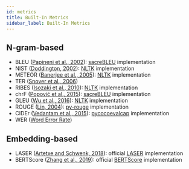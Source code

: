 ```yaml
---
id: metrics
title: Built-In Metrics
sidebar_label: Built-In Metrics
---
```



## N-gram-based

- BLEU ([Papineni et al., 2002](https://www.aclweb.org/anthology/P02-1040)): [sacreBLEU](https://github.com/mjpost/sacreBLEU) implementation
- NIST ([Doddington, 2002](http://www.mt-archive.info/HLT-2002-Doddington.pdf)): [NLTK](https://github.com/nltk/nltk>) implementation
- METEOR ([Banerjee et al., 2005](https://www.aclweb.org/anthology/W05-0909)): [NLTK](https://github.com/nltk/nltk) implementation
- TER ([Snover et al., 2006](http://mt-archive.info/AMTA-2006-Snover.pdf))
- RIBES ([Isozaki et al., 2010](https://www.aclweb.org/anthology/D10-1092)): [NLTK](https://github.com/nltk/nltk) implementation
- chrF ([Popović et al., 2015](https://www.aclweb.org/anthology/W15-3049)): [sacreBLEU](https://github.com/mjpost/sacreBLEU) implementation
- GLEU ([Wu et al., 2016](https://arxiv.org/pdf/1609.08144.pdf)): [NLTK](https://github.com/nltk/nltk) implementation
- ROUGE ([Lin, 2004](https://www.aclweb.org/anthology/W04-1013)): [py-rouge](https://github.com/Diego999/py-rouge) implementation
- CIDEr ([Vedantam et al., 2015](https://www.cv-foundation.org/openaccess/content_cvpr_2015/papers/Vedantam_CIDEr_Consensus-Based_Image_2015_CVPR_paper.pdf)): [pycocoevalcap](https://github.com/tylin/coco-caption/tree/master/pycocoevalcap/cider) implementation
- WER ([Word Error Rate](https://en.wikipedia.org/wiki/Word_error_rate>))




## Embedding-based


- LASER ([Artetxe and Schwenk, 2018](https://arxiv.org/pdf/1812.10464.pdf)): official [LASER](https://github.com/facebookresearch/LASER) implementation
- BERTScore ([Zhang et al., 2019](https://arxiv.org/pdf/1904.09675.pdf)): official [BERTScore](https://github.com/Tiiiger/bert_score) implementation




